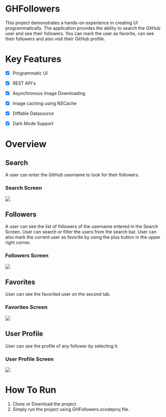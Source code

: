 # GHFollowers
This project demonstrates a hands-on experience in creating UI programmatically. The application provides the ability to search the GitHub user and see their followers. You can mark the user as favorite, can see their followers and also visit their GitHub profile.


# Key Features

- [x] Programmatic UI
- [x] REST API's
- [x] Asynchronous Image Downloading
- [x] Image caching using NSCache
- [x] Diffable Datasource
- [x] Dark Mode Support


# Overview
## Search
A user can enter the GitHub username to look for their followers.
### Search Screen
![](/Images/Search.png)

## Followers
A user can see the list of followers of the username entered in the Search Screen. User can search or filter the users from the search bar. User can also mark the current user as favorite by using the plus button in the upper right corner. 
### Followers Screen
![](/Images/Followers.png)

## Favorites
User can see the favorited user on the second tab.
### Favorites Screen
![](/Images/Favorites.png)

## User Profile
User can see the profile of any follower by selecting it.
### User Profile Screen
![](/Images/Profile.png)


# How To Run
1. Clone or Download the project.
2. Simply run the project using GHFollowers.xcodeproj file.





